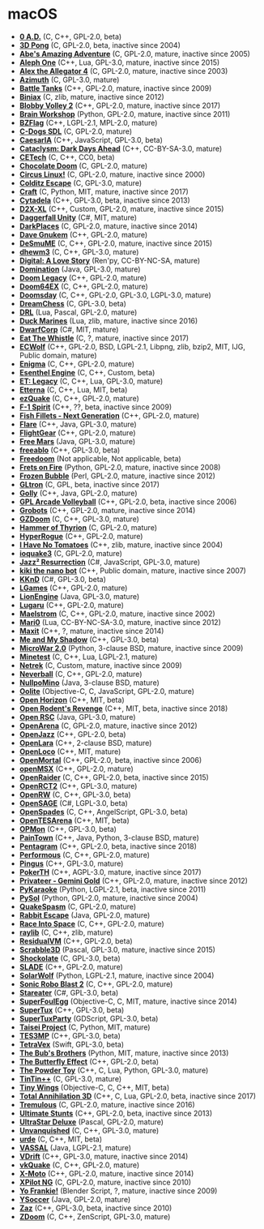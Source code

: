 [comment]: # (autogenerated content, do not edit)
# macOS

- **[0 A.D.](../0_ad.md)** (C, C++, GPL-2.0, beta)
- **[3D Pong](../3d_pong.md)** (C, GPL-2.0, beta, inactive since 2004)
- **[Abe's Amazing Adventure](../abes_amazing_adventure.md)** (C, GPL-2.0, mature, inactive since 2005)
- **[Aleph One](../aleph_one.md)** (C++, Lua, GPL-3.0, mature, inactive since 2015)
- **[Alex the Allegator 4](../alex_the_allegator_4.md)** (C, GPL-2.0, mature, inactive since 2003)
- **[Azimuth](../azimuth.md)** (C, GPL-3.0, mature)
- **[Battle Tanks](../battle_tanks.md)** (C++, GPL-2.0, mature, inactive since 2009)
- **[Biniax](../biniax.md)** (C, zlib, mature, inactive since 2012)
- **[Blobby Volley 2](../blobby_volley_2.md)** (C++, GPL-2.0, mature, inactive since 2017)
- **[Brain Workshop](../brain_workshop.md)** (Python, GPL-2.0, mature, inactive since 2011)
- **[BZFlag](../bzflag.md)** (C++, LGPL-2.1, MPL-2.0, mature)
- **[C-Dogs SDL](../c-dogs_sdl.md)** (C, GPL-2.0, mature)
- **[CaesarIA](../caesaria.md)** (C++, JavaScript, GPL-3.0, beta)
- **[Cataclysm: Dark Days Ahead](../cataclysm_dark_days_ahead.md)** (C++, CC-BY-SA-3.0, mature)
- **[CETech](../cetech.md)** (C, C++, CC0, beta)
- **[Chocolate Doom](../chocolate_doom.md)** (C, GPL-2.0, mature)
- **[Circus Linux!](../circus_linux.md)** (C, GPL-2.0, mature, inactive since 2000)
- **[Colditz Escape](../colditz_escape.md)** (C, GPL-3.0, mature)
- **[Craft](../craft.md)** (C, Python, MIT, mature, inactive since 2017)
- **[Cytadela](../cytadela.md)** (C++, GPL-3.0, beta, inactive since 2013)
- **[D2X-XL](../d2x-xl.md)** (C++, Custom, GPL-2.0, mature, inactive since 2015)
- **[Daggerfall Unity](../daggerfall_unity.md)** (C#, MIT, mature)
- **[DarkPlaces](../darkplaces.md)** (C, GPL-2.0, mature, inactive since 2014)
- **[Dave Gnukem](../dave_gnukem.md)** (C++, GPL-2.0, mature)
- **[DeSmuME](../desmume.md)** (C, C++, GPL-2.0, mature, inactive since 2015)
- **[dhewm3](../dhewm3.md)** (C, C++, GPL-3.0, mature)
- **[Digital: A Love Story](../digital_a_love_story.md)** (Ren'py, CC-BY-NC-SA, mature)
- **[Domination](../domination.md)** (Java, GPL-3.0, mature)
- **[Doom Legacy](../doom_legacy.md)** (C++, GPL-2.0, mature)
- **[Doom64EX](../doom64ex.md)** (C, C++, GPL-2.0, mature)
- **[Doomsday](../doomsday.md)** (C, C++, GPL-2.0, GPL-3.0, LGPL-3.0, mature)
- **[DreamChess](../dreamchess.md)** (C, GPL-3.0, beta)
- **[DRL](../drl.md)** (Lua, Pascal, GPL-2.0, mature)
- **[Duck Marines](../duck_marines.md)** (Lua, zlib, mature, inactive since 2016)
- **[DwarfCorp](../dwarfcorp.md)** (C#, MIT, mature)
- **[Eat The Whistle](../eat_the_whistle.md)** (C, ?, mature, inactive since 2017)
- **[ECWolf](../ecwolf.md)** (C++, GPL-2.0, BSD, LGPL-2.1, Libpng, zlib, bzip2, MIT, IJG, Public domain, mature)
- **[Enigma](../enigma.md)** (C, C++, GPL-2.0, mature)
- **[Esenthel Engine](../esenthel_engine.md)** (C, C++, Custom, beta)
- **[ET: Legacy](../et_legacy.md)** (C, C++, Lua, GPL-3.0, mature)
- **[Etterna](../etterna.md)** (C, C++, Lua, MIT, beta)
- **[ezQuake](../ezquake.md)** (C, C++, GPL-2.0, mature)
- **[F-1 Spirit](../f-1_spirit.md)** (C++, ??, beta, inactive since 2009)
- **[Fish Fillets - Next Generation](../fish_fillets-next_generation.md)** (C++, GPL-2.0, mature)
- **[Flare](../flare.md)** (C++, Java, GPL-3.0, mature)
- **[FlightGear](../flightgear.md)** (C++, GPL-2.0, mature)
- **[Free Mars](../free_mars.md)** (Java, GPL-3.0, mature)
- **[freeablo](../freeablo.md)** (C++, GPL-3.0, beta)
- **[Freedoom](../freedoom.md)** (Not applicable, Not applicable, beta)
- **[Frets on Fire](../frets_on_fire.md)** (Python, GPL-2.0, mature, inactive since 2008)
- **[Frozen Bubble](../frozen_bubble.md)** (Perl, GPL-2.0, mature, inactive since 2012)
- **[GLtron](../gltron.md)** (C, GPL, beta, inactive since 2017)
- **[Golly](../golly.md)** (C++, Java, GPL-2.0, mature)
- **[GPL Arcade Volleyball](../gpl_arcade_volleyball.md)** (C++, GPL-2.0, beta, inactive since 2006)
- **[Grobots](../grobots.md)** (C++, GPL-2.0, mature, inactive since 2014)
- **[GZDoom](../gzdoom.md)** (C, C++, GPL-3.0, mature)
- **[Hammer of Thyrion](../hammer_of_thyrion.md)** (C, GPL-2.0, mature)
- **[HyperRogue](../hyperrogue.md)** (C++, GPL-2.0, mature)
- **[I Have No Tomatoes](../i_have_no_tomatoes.md)** (C++, zlib, mature, inactive since 2004)
- **[ioquake3](../ioquake3.md)** (C, GPL-2.0, mature)
- **[Jazz² Resurrection](../jazz_resurrection.md)** (C#, JavaScript, GPL-3.0, mature)
- **[kiki the nano bot](../kiki_the_nano_bot.md)** (C++, Public domain, mature, inactive since 2007)
- **[KKnD](../kknd.md)** (C#, GPL-3.0, beta)
- **[LGames](../lgames.md)** (C++, GPL-2.0, mature)
- **[LionEngine](../lionengine.md)** (Java, GPL-3.0, mature)
- **[Lugaru](../lugaru.md)** (C++, GPL-2.0, mature)
- **[Maelstrom](../maelstrom.md)** (C, C++, GPL-2.0, mature, inactive since 2002)
- **[Mari0](../mari0.md)** (Lua, CC-BY-NC-SA-3.0, mature, inactive since 2012)
- **[Maxit](../maxit.md)** (C++, ?, mature, inactive since 2014)
- **[Me and My Shadow](../me_and_my_shadow.md)** (C++, GPL-3.0, beta)
- **[MicroWar 2.0](../microwar_20.md)** (Python, 3-clause BSD, mature, inactive since 2009)
- **[Minetest](../minetest.md)** (C, C++, Lua, LGPL-2.1, mature)
- **[Netrek](../netrek.md)** (C, Custom, mature, inactive since 2009)
- **[Neverball](../neverball.md)** (C, C++, GPL-2.0, mature)
- **[NullpoMino](../nullpomino.md)** (Java, 3-clause BSD, mature)
- **[Oolite](../oolite.md)** (Objective-C, C, JavaScript, GPL-2.0, mature)
- **[Open Horizon](../open_horizon.md)** (C++, MIT, beta)
- **[Open Rodent's Revenge](../open_rodents_revenge.md)** (C++, MIT, beta, inactive since 2018)
- **[Open RSC](../open_rsc.md)** (Java, GPL-3.0, mature)
- **[OpenArena](../openarena.md)** (C, GPL-2.0, mature, inactive since 2012)
- **[OpenJazz](../openjazz.md)** (C++, GPL-2.0, beta)
- **[OpenLara](../openlara.md)** (C++, 2-clause BSD, mature)
- **[OpenLoco](../openloco.md)** (C++, MIT, mature)
- **[OpenMortal](../openmortal.md)** (C++, GPL-2.0, beta, inactive since 2006)
- **[openMSX](../openmsx.md)** (C++, GPL-2.0, mature)
- **[OpenRaider](../openraider.md)** (C, C++, GPL-2.0, beta, inactive since 2015)
- **[OpenRCT2](../openrct2.md)** (C++, GPL-3.0, mature)
- **[OpenRW](../openrw.md)** (C, C++, GPL-3.0, beta)
- **[OpenSAGE](../opensage.md)** (C#, LGPL-3.0, beta)
- **[OpenSpades](../openspades.md)** (C, C++, AngelScript, GPL-3.0, beta)
- **[OpenTESArena](../opentesarena.md)** (C++, MIT, beta)
- **[OPMon](../opmon.md)** (C++, GPL-3.0, beta)
- **[PainTown](../paintown.md)** (C++, Java, Python, 3-clause BSD, mature)
- **[Pentagram](../pentagram.md)** (C++, GPL-2.0, beta, inactive since 2018)
- **[Performous](../performous.md)** (C, C++, GPL-2.0, mature)
- **[Pingus](../pingus.md)** (C++, GPL-3.0, mature)
- **[PokerTH](../pokerth.md)** (C++, AGPL-3.0, mature, inactive since 2017)
- **[Privateer - Gemini Gold](../privateer-gemini_gold.md)** (C++, GPL-2.0, mature, inactive since 2012)
- **[PyKaraoke](../pykaraoke.md)** (Python, LGPL-2.1, beta, inactive since 2011)
- **[PySol](../pysol.md)** (Python, GPL-2.0, mature, inactive since 2004)
- **[QuakeSpasm](../quakespasm.md)** (C, GPL-2.0, mature)
- **[Rabbit Escape](../rabbit_escape.md)** (Java, GPL-2.0, mature)
- **[Race Into Space](../race_into_space.md)** (C, C++, GPL-2.0, mature)
- **[raylib](../raylib.md)** (C, C++, zlib, mature)
- **[ResidualVM](../residualvm.md)** (C++, GPL-2.0, beta)
- **[Scrabble3D](../scrabble3d.md)** (Pascal, GPL-3.0, mature, inactive since 2015)
- **[Shockolate](../shockolate.md)** (C, GPL-3.0, beta)
- **[SLADE](../slade.md)** (C++, GPL-2.0, mature)
- **[SolarWolf](../solarwolf.md)** (Python, LGPL-2.1, mature, inactive since 2004)
- **[Sonic Robo Blast 2](../sonic_robo_blast_2.md)** (C, C++, GPL-2.0, mature)
- **[Stareater](../stareater.md)** (C#, GPL-3.0, beta)
- **[SuperFoulEgg](../superfoulegg.md)** (Objective-C, C, MIT, mature, inactive since 2014)
- **[SuperTux](../supertux.md)** (C++, GPL-3.0, beta)
- **[SuperTuxParty](../supertuxparty.md)** (GDScript, GPL-3.0, beta)
- **[Taisei Project](../taisei_project.md)** (C, Python, MIT, mature)
- **[TES3MP](../tes3mp.md)** (C++, GPL-3.0, beta)
- **[TetraVex](../tetravex.md)** (Swift, GPL-3.0, beta)
- **[The Bub's Brothers](../the_bubs_brothers.md)** (Python, MIT, mature, inactive since 2013)
- **[The Butterfly Effect](../the_butterfly_effect.md)** (C++, GPL-2.0, beta)
- **[The Powder Toy](../the_powder_toy.md)** (C++, C, Lua, Python, GPL-3.0, mature)
- **[TinTin++](../tintin.md)** (C, GPL-3.0, mature)
- **[Tiny Wings](../tiny_wings.md)** (Objective-C, C, C++, MIT, beta)
- **[Total Annihilation 3D](../total_annihilation_3d.md)** (C++, C, Lua, GPL-2.0, beta, inactive since 2017)
- **[Tremulous](../tremulous.md)** (C, GPL-2.0, mature, inactive since 2016)
- **[Ultimate Stunts](../ultimate_stunts.md)** (C++, GPL-2.0, beta, inactive since 2013)
- **[UltraStar Deluxe](../ultrastar_deluxe.md)** (Pascal, GPL-2.0, mature)
- **[Unvanquished](../unvanquished.md)** (C, C++, GPL-3.0, mature)
- **[urde](../urde.md)** (C, C++, MIT, beta)
- **[VASSAL](../vassal.md)** (Java, LGPL-2.1, mature)
- **[VDrift](../vdrift.md)** (C++, GPL-3.0, mature, inactive since 2014)
- **[vkQuake](../vkquake.md)** (C, C++, GPL-2.0, mature)
- **[X-Moto](../x-moto.md)** (C++, GPL-2.0, mature, inactive since 2014)
- **[XPilot NG](../xpilot_ng.md)** (C, GPL-2.0, mature, inactive since 2010)
- **[Yo Frankie!](../yo_frankie.md)** (Blender Script, ?, mature, inactive since 2009)
- **[YSoccer](../ysoccer.md)** (Java, GPL-2.0, mature)
- **[Zaz](../zaz.md)** (C++, GPL-3.0, beta, inactive since 2010)
- **[ZDoom](../zdoom.md)** (C, C++, ZenScript, GPL-3.0, mature)